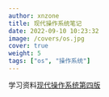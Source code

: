 ```yaml
---
author: xnzone 
title: 现代操作系统笔记
date: 2022-09-10 10:23:32
image: /covers/os.jpg
cover: true
weight: 5
tags: ["os", "操作系统"]
---
```


学习资料[现代操作系统第四版](https://book.douban.com/subject/27096665/)